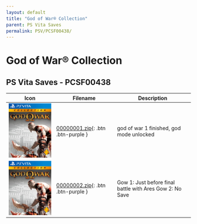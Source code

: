 ```yaml
---
layout: default
title: "God of War® Collection"
parent: PS Vita Saves
permalink: PSV/PCSF00438/
---
```

# God of War® Collection

## PS Vita Saves - PCSF00438

| Icon | Filename | Description |
|------|----------|-------------|
| ![God of War® Collection](icon0.png) | [00000001.zip](00000001.zip){: .btn .btn-purple } | god of war 1 finished, god mode unlocked  |
| ![God of War® Collection](icon0.png) | [00000002.zip](00000002.zip){: .btn .btn-purple } | Gow 1: Just before final battle with Ares Gow 2: No Save  |
